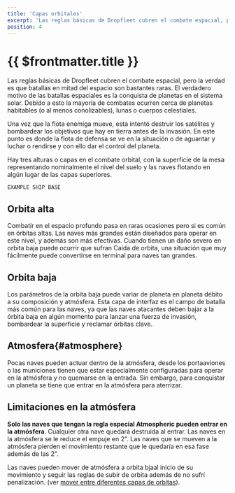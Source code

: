 ```yaml
---
title: 'Capas orbitales'
excerpt: 'Las reglas básicas de Dropfleet cubren el combate espacial, pero la verdad es que batallas en mitad del espacio son bastantes raras.'
position: 4
---
```


# {{ $frontmatter.title }}

Las reglas básicas de Dropfleet cubren el combate espacial, pero la verdad es que batallas en mitad del espacio son bastantes raras. El verdadero motivo de las batallas espaciales es la conquista de planetas en el sistema solar. Debido a esto la mayoría de combates ocurren cerca de planetas habitables (o al menos conolizables), lunas o cuerpos celestiales.

Una vez que la flota enemiga mueve, esta intentó destruir los satélites y bombardear los objetivos que hay en tierra antes de la invasión. En este punto es donde la flota de defensa se ve en la situación o de aguantar y luchar o rendirse y con ello dar el control del planeta.

Hay tres alturas o capas en el combate orbital, con la superficie de la mesa representando nominalmente el nivel del suelo y las naves flotando en algún lugar de las capas superiores.

```ÌMG
EXAMPLE SHIP BASE
```

## Orbita alta

Combatir en el espacio profundo pasa en raras ocasiones pero si es común en órbitas altas. Las naves más grandes están diseñados para operar en este nivel, y además son más efectivas. Cuando tienen un daño severo en orbita baja puede ocurrir que sufran Caída de orbita, una situación que muy fácilmente puede convertirse en terminal para naves tan grandes.

## Orbita baja

Los parámetros de la orbita baja puede variar de planeta en planeta débito a su composición y atmósfera. Esta capa de interfaz es el campo de batalla más común para las naves, ya que las naves atacantes deben bajar a la órbita baja en algún momento para lanzar una fuerza de invasión, bombardear la superficie y reclamar órbitas clave.

## Atmosfera{#atmosphere}

Pocas naves pueden actuar dentro de la atmósfera, desde los portaaviones o las municiones tienen que estar especialmente configuradas para operar en la atmósfera y no quemarse en la entrada. Sin embargo, para conquistar un planeta se tiene que entrar en la atmósfera para aterrizar.

## Limitaciones en la atmósfera

**Solo las naves que tengan la regla especial Atmospheric pueden entrar en la atmósfera**. Cualquier otra nave quedará destruida al entrar. Las naves en la atmósfera se le reduce el empuje en 2". Las naves que se mueven a la atmósfera pierden el movimiento restante que le quedaría en esa fase además de las 2".

Las naves pueden mover de atmósfera a orbita bjaal inicio de su movimiento y seguir las reglas de subir de orbita además de no sufrí penalización. (ver [mover entre diferentes capas de orbitas](/es/dfc/core-rules/movement#moving-between-orbital-layers)).
